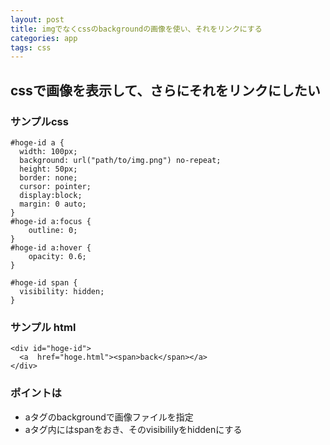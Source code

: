 ```yaml
---
layout: post
title: imgでなくcssのbackgroundの画像を使い、それをリンクにする
categories: app
tags: css
---
```


## cssで画像を表示して、さらにそれをリンクにしたい

### サンプルcss

```
#hoge-id a {
  width: 100px;
  background: url("path/to/img.png") no-repeat;
  height: 50px;
  border: none;
  cursor: pointer;
  display:block;
  margin: 0 auto;
}
#hoge-id a:focus {
	outline: 0;
}
#hoge-id a:hover {
	opacity: 0.6;
}

#hoge-id span {
  visibility: hidden;
}
```

### サンプル html


```
<div id="hoge-id">
  <a  href="hoge.html"><span>back</span></a>
</div>
```


### ポイントは

- aタグのbackgroundで画像ファイルを指定
- aタグ内にはspanをおき、そのvisibililyをhiddenにする









